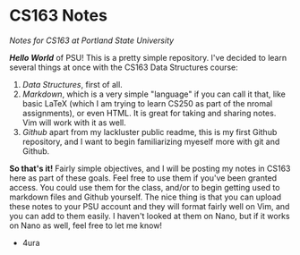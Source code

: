 # CS163 Notes
*Notes for CS163 at Portland State University*

***Hello World*** of PSU! This is a pretty simple repository. I've decided to learn several things at once with the CS163 Data Structures course: 
1. *Data Structures*, first of all.
2. *Markdown*, which is a very simple "language" if you can call it that, like basic LaTeX (which I am trying to learn CS250 as part of the nromal assignments), or even HTML. It is great for taking and sharing notes. Vim will work with it as well.
3. *Github* apart from my lackluster public readme, this is my first Github repository, and I want to begin familiarizing myeself more with git and Github.

**So that's it!** Fairly simple objectives, and I will be posting my notes in CS163 here as part of these goals. Feel free to use them if you've been granted access. You could use them for the class, and/or to begin getting used to markdown files and Github yourself. The nice thing is that you can upload these notes to your PSU account and they will format fairly well on Vim, and you can add to them easily. I haven't looked at them on Nano, but if it works on Nano as well, feel free to let me know!

- 4ura
